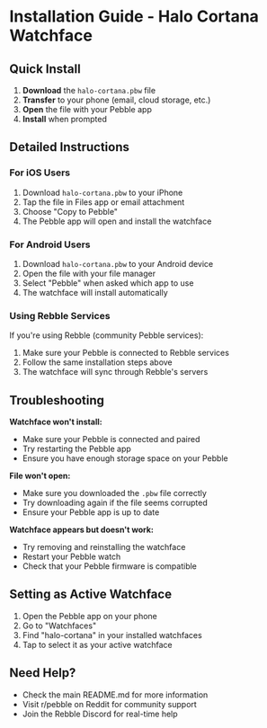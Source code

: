 # Installation Guide - Halo Cortana Watchface

## Quick Install

1. **Download** the `halo-cortana.pbw` file
2. **Transfer** to your phone (email, cloud storage, etc.)
3. **Open** the file with your Pebble app
4. **Install** when prompted

## Detailed Instructions

### For iOS Users
1. Download `halo-cortana.pbw` to your iPhone
2. Tap the file in Files app or email attachment
3. Choose "Copy to Pebble"
4. The Pebble app will open and install the watchface

### For Android Users
1. Download `halo-cortana.pbw` to your Android device
2. Open the file with your file manager
3. Select "Pebble" when asked which app to use
4. The watchface will install automatically

### Using Rebble Services
If you're using Rebble (community Pebble services):
1. Make sure your Pebble is connected to Rebble services
2. Follow the same installation steps above
3. The watchface will sync through Rebble's servers

## Troubleshooting

**Watchface won't install:**
- Make sure your Pebble is connected and paired
- Try restarting the Pebble app
- Ensure you have enough storage space on your Pebble

**File won't open:**
- Make sure you downloaded the `.pbw` file correctly
- Try downloading again if the file seems corrupted
- Ensure your Pebble app is up to date

**Watchface appears but doesn't work:**
- Try removing and reinstalling the watchface
- Restart your Pebble watch
- Check that your Pebble firmware is compatible

## Setting as Active Watchface

1. Open the Pebble app on your phone
2. Go to "Watchfaces"
3. Find "halo-cortana" in your installed watchfaces
4. Tap to select it as your active watchface

## Need Help?

- Check the main README.md for more information
- Visit r/pebble on Reddit for community support
- Join the Rebble Discord for real-time help